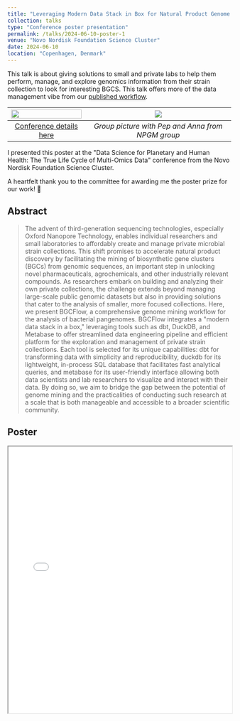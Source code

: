 ```yaml
---
title: "Leveraging Modern Data Stack in Box for Natural Product Genome Mining in Small-Scale and Private Strain Collection"
collection: talks
type: "Conference poster presentation"
permalink: /talks/2024-06-10-poster-1
venue: "Novo Nordisk Foundation Science Cluster"
date: 2024-06-10
location: "Copenhagen, Denmark"
---
```


![](
)This talk is about giving solutions to small and private labs to help them perform, manage, and explore genomics information from their strain collection to look for interesting BGCS. This talk offers more of the data management vibe from our [published workflow](https://doi.org/10.1093/nar/gkae314).

| <img src="https://sciencecluster.dk/wp-content/uploads/datalifecycle_illustration-web-final-1.jpg" width="100%" height="100%">| ![](https://media.licdn.com/dms/image/D4D22AQHo3UAfEl7I3w/feedshare-shrink_1280/0/1718264689827?e=1721865600&v=beta&t=h9oa9UwmkP-6W0OVDo-8189PppUYYC1QP-Qttl6-nEs) | 
|:--:|:--:|
|[Conference details here](https://sciencecluster.dk/event/cross-cluster-collaboration-data-science-for-planetary-and-human-health/) | _Group picture with Pep and Anna from NPGM group_ | 

I presented this poster at the "Data Science for Planetary and Human Health: The True Life Cycle of Multi-Omics Data" conference from the Novo Nordisk Foundation Science Cluster. 

A heartfelt thank you to the committee for awarding me the poster prize for our work! 🎉



## Abstract
>The advent of third-generation sequencing technologies, especially Oxford Nanopore Technology, enables individual researchers and small laboratories to affordably create and manage private microbial strain collections. This shift promises to accelerate natural product discovery by facilitating the mining of biosynthetic gene clusters (BGCs) from genomic sequences, an important step in unlocking novel pharmaceuticals, agrochemicals, and other industrially relevant compounds. As researchers embark on building and analyzing their own private collections, the challenge extends beyond managing large-scale public genomic datasets but also in providing solutions that cater to the analysis of smaller, more focused collections. Here, we present BGCFlow, a comprehensive genome mining workflow for the analysis of bacterial pangenomes. BGCFlow integrates a "modern data stack in a box," leveraging tools such as dbt, DuckDB, and Metabase to offer streamlined data engineering pipeline and efficient platform for the exploration and management of private strain collections. Each tool is selected for its unique capabilities: dbt for transforming data with simplicity and reproducibility, duckdb for its lightweight, in-process SQL database that facilitates fast analytical queries, and metabase for its user-friendly interface allowing both data scientists and lab researchers to visualize and interact with their data. By doing so, we aim to bridge the gap between the potential of genome mining and the practicalities of conducting such research at a scale that is both manageable and accessible to a broader scientific community.

## Poster

<iframe src="/files/NNF_Poster_Matin_Nuhamunada_07062024.pdf#toolbar=0" width="100%" height="600px">
</iframe>
